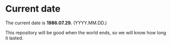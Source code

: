# Current date

The current date is **1986.07.29.** (YYYY.MM.DD.)

This repository will be good when the world ends, so we will know how long it lasted.